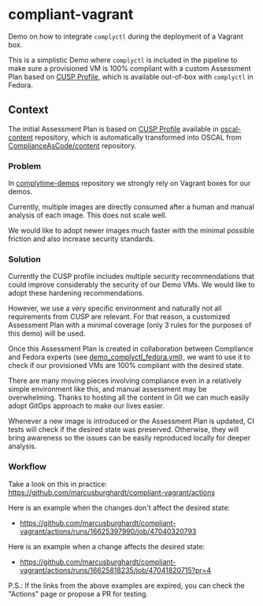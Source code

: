 # compliant-vagrant
Demo on how to integrate `complyctl` during the deployment of a Vagrant box.

This is a simplistic Demo where `complyctl` is included in the pipeline to make sure a provisioned VM is 100% compliant with a custom Assessment Plan based on [CUSP Profile](https://github.com/ComplianceAsCode/oscal-content/blob/main/profiles/fedora-cusp_fedora-default/profile.json), which is available out-of-box with `complyctl` in Fedora.

## Context

The initial Assessment Plan is based on [CUSP Profile](https://github.com/ComplianceAsCode/oscal-content/blob/main/profiles/fedora-cusp_fedora-default/profile.json) available in [oscal-content](https://github.com/ComplianceAsCode/oscal-content/tree/main) repository, which is automatically transformed into OSCAL from [ComplianceAsCode/content](https://github.com/ComplianceAsCode/content/blob/master/controls/cusp_fedora.yml) repository.

### Problem

In [complytime-demos](https://github.com/marcusburghardt/complytime-demos) repository we strongly rely on Vagrant boxes for our demos.

Currently, multiple images are directly consumed after a human and manual analysis of each image. This does not scale well.

We would like to adopt newer images much faster with the minimal possible friction and also increase security standards.

### Solution

Currently the CUSP profile includes multiple security recommendations that could improve considerably the security of our Demo VMs. We would like to adopt these hardening recommendations.

However, we use a very specific environment and naturally not all requirements from CUSP are relevant. For that reason, a customized Assessment Plan with a minimal coverage (only 3 rules for the purposes of this demo) will be used.

Once this Assessment Plan is created in collaboration between Compliance and Fedora experts (see [demo_complyctl_fedora.yml](https://github.com/marcusburghardt/complytime-demos/blob/main/base_ansible_env/demo_complyctl_fedora.yml)), we want to use it to check if our provisioned VMs are 100% compliant with the desired state.

There are many moving pieces involving compliance even in a relatively simple environment like this, and manual assessment may be overwhelming.
Thanks to hosting all the content in Git we can much easily adopt GitOps approach to make our lives easier.

Whenever a new image is introduced or the Assessment Plan is updated, CI tests will check if the desired state was preserved. Otherwise, they will bring awareness so the issues can be easily reproduced locally for deeper analysis.

### Workflow

Take a look on this in practice: https://github.com/marcusburghardt/compliant-vagrant/actions

Here is an example when the changes don't affect the desired state:
- https://github.com/marcusburghardt/compliant-vagrant/actions/runs/16625397990/job/47040320793

Here is an example when a change affects the desired state:
- https://github.com/marcusburghardt/compliant-vagrant/actions/runs/16625818235/job/47041820715?pr=4

P.S.: If the links from the above examples are expired, you can check the "Actions" page or propose a PR for testing.
